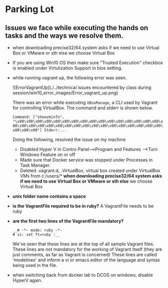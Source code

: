 # Parking Lot

## Issues we face while executing the hands on tasks and the ways we resolve them.

* when downloading precise32/64 system asks if we need to use Virtual Box or VMware or sth else 
	we choose Virtual Box
* If you are using Win10 OS then make sure "Trusted Execution" checkbox is enabled under Virtulization Support in bios setting.

* while running vagrant up, the following error was seen.

	![ErrorVagrantUp](./../technical issues encountered by class during session/win10_error_images/Error_vagrant_up.png)
  
  There was an error while executing `VBoxManage`, a CLI used by Vagrant
  for controlling VirtualBox. The command and stderr is shown below.

  `Command: ["showvminfo", "\x00\x00\x00\x00\x00\x00\x00\x00\x00\x00\x00\x00\x00\x00\x00\x00\x00\x00\x00\x00\x00\x00\x00\x00\x00\x00\x00\x00\x00\x00\x00\x00\x00\x00\x00\x00"]
  Stderr:...`

  Doing the following, resolved the issue on my machine
	* Disabled Hyper V in Contro Panel-->Program and Features -->Turn Windows Feature on or off
	* Made sure that Docker service was stopped under Processes in Task Manager.
	* Deleted .vagrant.d, .VirtualBox, virtual box created under VirtualBox VMs from c:/users/<user>* **when downloading precise32/64 system asks if we need to use Virtual Box or VMware or sth else**
	we choose Virtual Box

* **unix folder name contains a space**

* **is the VagrantFile required to be in ruby?**
	A VagrantFile needs to be ruby

* **are the first two lines of the VagrantFile mandatory?**
	```
	__# -*- mode: ruby -*-
	# vi: set ft=ruby :__
	```
	We've seen that these lines are at the top of all sample Vagrant files.
	These lines are not mandatory for the working of Vagrant itself (they are just comments, as far as Vagrant is concerned)
	These lines are called 'modelines' and inform a vi or emacs editor of the language and syntax being used in the file.

* when switching back from docker lab to DCOS on windows, disable HyperV again.
